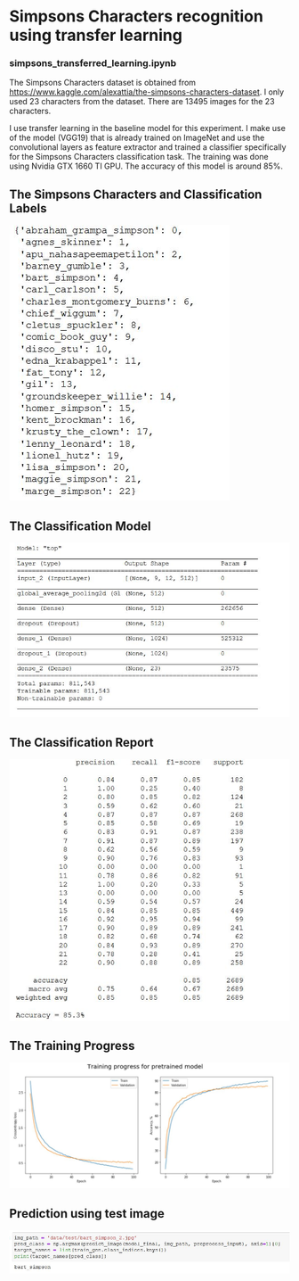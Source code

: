 # Simpsons Characters recognition using transfer learning

### simpsons_transferred_learning.ipynb
The Simpsons Characters dataset is obtained from https://www.kaggle.com/alexattia/the-simpsons-characters-dataset.
I only used 23 characters from the dataset. There are 13495 images for the 23 characters.

I use transfer learning in the  baseline model for this experiment. I make use of the model (VGG19) that is already trained on ImageNet and use the convolutional layers as feature extractor and trained a classifier specifically for the Simpsons Characters classification task. The training was done using Nvidia GTX 1660 TI GPU. The accuracy of this model is around 85%.

## The Simpsons Characters and Classification Labels
![Classification Labels](/images/classification_labels.JPG)

## The Classification Model
![Classification Model](/images/classification_model.JPG)

## The Classification Report
![Classification Report](/images/classification_report.JPG)

## The Training Progress
![Training Progress](/images/training_progress.JPG)

## Prediction using test image
![Prediction](/images/prediction.JPG)
